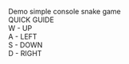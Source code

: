 Demo simple console snake game</br>
QUICK GUIDE</br>
W - UP</br>
A - LEFT</br>
S - DOWN</br>
D - RIGHT</br>
